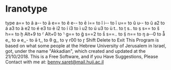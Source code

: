 # Iranotype

type a== to â
a-- to ā
e== to ê
e-- to ē
i== to î
i-- to ī
u== to û
u-- to û
a2 to á
a3 to à
e2 to é
e3 to è
i2 to í
i3 to ì
u2 to ú
u3 to ù
t.. to ṭ
s.. to ṣ
s== to š
h== to ḫ
Alt+9 to ⸢
Alt+0 to ⸣
g== to ĝ
s==2 to š́
s==.. to ṣ̌
n== to ŋ
a--0 to ā̊
e,, to ə
e,,- to ə̄
t,, to θ
g,, to γ
r00 to r̥
Shift Delete to Exit
This Program is based on what some people at the Hebrew University of Jerusalem in Israel, got, under the name "Akkadian", which created and updated at the 21/10/2018. This is a Free Software, and if you Have Suggestions, Please Contact with me at: benny.saret@mail.huji.ac.il
